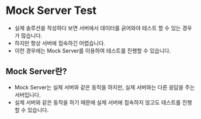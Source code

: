 # Mock Server Test
- 실제 솔루션을 작성하다 보면 서버에서 데이터를 긁어와야 테스트 할 수 있는 경우가 많습니다. 
- 하지만 항상 서버에 접속하긴 어렵습니다. 
- 이런 경우에는 Mock Server를 이용하여 테스트를 진행할 수 있습니다.

## Mock Server란?
- Mock Server는 실제 서버와 같은 동작을 하지만, 실제 서버와는 다른 응답을 주는 서버입니다.
- 실제 서버와 같은 동작을 하기 때문에 실제 서버에 접속하지 않고도 테스트를 진행할 수 있습니다.

